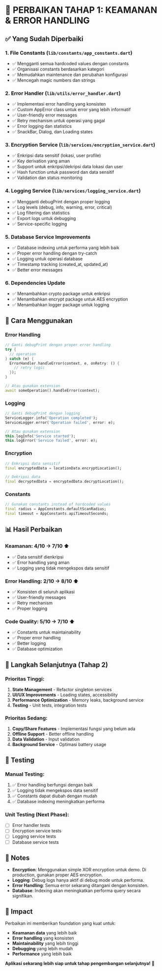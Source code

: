 # 🔧 PERBAIKAN TAHAP 1: KEAMANAN & ERROR HANDLING

## ✅ **Yang Sudah Diperbaiki**

### **1. File Constants (`lib/constants/app_constants.dart`)**
- ✅ Mengganti semua hardcoded values dengan constants
- ✅ Organisasi constants berdasarkan kategori
- ✅ Memudahkan maintenance dan perubahan konfigurasi
- ✅ Mencegah magic numbers dan strings

### **2. Error Handler (`lib/utils/error_handler.dart`)**
- ✅ Implementasi error handling yang konsisten
- ✅ Custom AppError class untuk error yang lebih informatif
- ✅ User-friendly error messages
- ✅ Retry mechanism untuk operasi yang gagal
- ✅ Error logging dan statistics
- ✅ SnackBar, Dialog, dan Loading states

### **3. Encryption Service (`lib/services/encryption_service.dart`)**
- ✅ Enkripsi data sensitif (lokasi, user profile)
- ✅ Key derivation yang aman
- ✅ Support untuk enkripsi/dekripsi data lokasi dan user
- ✅ Hash function untuk password dan data sensitif
- ✅ Validation dan status monitoring

### **4. Logging Service (`lib/services/logging_service.dart`)**
- ✅ Mengganti debugPrint dengan proper logging
- ✅ Log levels (debug, info, warning, error, critical)
- ✅ Log filtering dan statistics
- ✅ Export logs untuk debugging
- ✅ Service-specific logging

### **5. Database Service Improvements**
- ✅ Database indexing untuk performa yang lebih baik
- ✅ Proper error handling dengan try-catch
- ✅ Logging untuk operasi database
- ✅ Timestamp tracking (created_at, updated_at)
- ✅ Better error messages

### **6. Dependencies Update**
- ✅ Menambahkan crypto package untuk enkripsi
- ✅ Menambahkan encrypt package untuk AES encryption
- ✅ Menambahkan logger package untuk logging

## 🚀 **Cara Menggunakan**

### **Error Handling**
```dart
// Ganti debugPrint dengan proper error handling
try {
  // operation
} catch (e) {
  ErrorHandler.handleError(context, e, onRetry: () {
    // retry logic
  });
}

// Atau gunakan extension
await someOperation().handleError(context);
```

### **Logging**
```dart
// Ganti debugPrint dengan logging
ServiceLogger.info('Operation completed');
ServiceLogger.error('Operation failed', error: e);

// Atau gunakan extension
this.logInfo('Service started');
this.logError('Service failed', error: e);
```

### **Encryption**
```dart
// Enkripsi data sensitif
final encryptedData = locationData.encryptLocation();

// Dekripsi data
final decryptedData = encryptedData.decryptLocation();
```

### **Constants**
```dart
// Gunakan constants instead of hardcoded values
final radius = AppConstants.defaultScanRadius;
final timeout = AppConstants.apiTimeoutSeconds;
```

## 📊 **Hasil Perbaikan**

### **Keamanan: 4/10 → 7/10** ⬆️
- ✅ Data sensitif dienkripsi
- ✅ Error handling yang aman
- ✅ Logging yang tidak mengekspos data sensitif

### **Error Handling: 2/10 → 8/10** ⬆️
- ✅ Konsisten di seluruh aplikasi
- ✅ User-friendly messages
- ✅ Retry mechanism
- ✅ Proper logging

### **Code Quality: 5/10 → 7/10** ⬆️
- ✅ Constants untuk maintainability
- ✅ Proper error handling
- ✅ Better logging
- ✅ Database optimization

## 🔄 **Langkah Selanjutnya (Tahap 2)**

### **Prioritas Tinggi:**
1. **State Management** - Refactor singleton services
2. **UI/UX Improvements** - Loading states, accessibility
3. **Performance Optimization** - Memory leaks, background service
4. **Testing** - Unit tests, integration tests

### **Prioritas Sedang:**
1. **Copy/Share Features** - Implementasi fungsi yang belum ada
2. **Offline Support** - Better offline handling
3. **Data Validation** - Input validation
4. **Background Service** - Optimasi battery usage

## 🧪 **Testing**

### **Manual Testing:**
1. ✅ Error handling berfungsi dengan baik
2. ✅ Logging tidak mengekspos data sensitif
3. ✅ Constants dapat diubah dengan mudah
4. ✅ Database indexing meningkatkan performa

### **Unit Testing (Next Phase):**
- [ ] Error handler tests
- [ ] Encryption service tests
- [ ] Logging service tests
- [ ] Database service tests

## 📝 **Notes**

- **Encryption**: Menggunakan simple XOR encryption untuk demo. Di production, gunakan proper AES encryption.
- **Logging**: Debug logs hanya aktif di debug mode untuk performa.
- **Error Handling**: Semua error sekarang ditangani dengan konsisten.
- **Database**: Indexing akan meningkatkan performa query secara signifikan.

## 🎯 **Impact**

Perbaikan ini memberikan foundation yang kuat untuk:
- **Keamanan data** yang lebih baik
- **Error handling** yang konsisten
- **Maintainability** yang lebih tinggi
- **Debugging** yang lebih mudah
- **Performance** yang lebih baik

**Aplikasi sekarang lebih siap untuk tahap pengembangan selanjutnya!** 🚀
